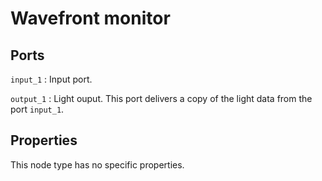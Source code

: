 # Wavefront monitor

## Ports

`input_1`
: Input port.

`output_1`
: Light ouput. This port delivers a copy of the light data from the port `input_1`.

## Properties

This node type has no specific properties.
